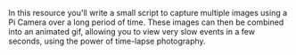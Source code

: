 In this resource you'll write a small script to capture multiple images using a Pi Camera over a long period of time. These images can then be combined into an animated gif, allowing you to view very slow events in a few seconds, using the power of time-lapse photography.
